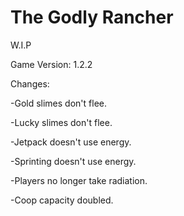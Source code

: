 # The Godly Rancher
W.I.P

Game Version: 1.2.2

Changes:

-Gold slimes don't flee.

-Lucky slimes don't flee.

-Jetpack doesn't use energy.

-Sprinting doesn't use energy.

-Players no longer take radiation.

-Coop capacity doubled.
